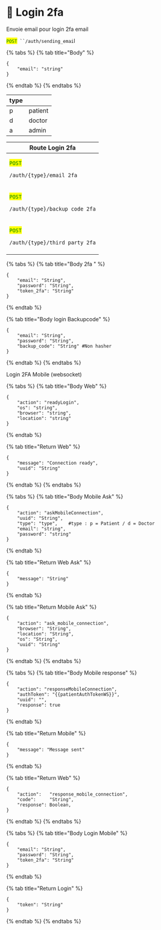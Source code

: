 # 🔐 Login 2fa





Envoie email pour login 2fa email

<mark style="color:green;">`POST`</mark>` ``/auth/sending_emai`l

{% tabs %}
{% tab title="Body" %}
```
{
    "email": "string"
}
```
{% endtab %}
{% endtabs %}

| type |         |
| ---- | ------- |
| p    | patient |
| d    | doctor  |
| a    | admin   |



| Route Login 2fa                                                                                                 |
| --------------------------------------------------------------------------------------------------------------- |
| <p><mark style="color:green;"><code>POST</code></mark> </p><pre><code>/auth/{type}/email_2fa
</code></pre>      |
| <p><mark style="color:green;"><code>POST</code></mark></p><pre><code>/auth/{type}/backup_code_2fa
</code></pre> |
| <p><mark style="color:green;"><code>POST</code></mark></p><pre><code>/auth/{type}/third_party_2fa
</code></pre> |

{% tabs %}
{% tab title="Body 2fa " %}
```
{
	"email": "String",
	"password": "String",
	"token_2fa": "String"
}
```
{% endtab %}

{% tab title="Body login Backupcode" %}
```
{
	"email": "String",
	"password": "String",
	"backup_code": "String" #Non hasher
}
```
{% endtab %}
{% endtabs %}

Login 2FA Mobile (websocket)

{% tabs %}
{% tab title="Body Web" %}
```
{
    "action": "readyLogin",
    "os": "string",
    "browser": "string",
    "location": "string"
}
```
{% endtab %}

{% tab title="Return Web" %}
```
{
    "message": "Connection ready",
    "uuid": "String"
}
```
{% endtab %}
{% endtabs %}

{% tabs %}
{% tab title="Body Mobile Ask" %}
```
{
    "action": "askMobileConnection",
    "uuid": "String",
    "type": "type",    #type : p = Patient / d = Doctor
    "email": "string",
    "password": "string"
}
```
{% endtab %}

{% tab title="Return Web Ask" %}
```
{
    "message": "String"
}
```
{% endtab %}

{% tab title="Return Mobile Ask" %}
```
{
    "action": "ask_mobile_connection",
    "browser": "String",
    "location": "String",
    "os": "String",
    "uuid": "String"
}
```
{% endtab %}
{% endtabs %}

{% tabs %}
{% tab title="Body Mobile response" %}
```
{
    "action": "responseMobileConnection",
    "authToken": "{{patientAuthTokenWS}}",
    "uuid": "",
    "response": true
}
```
{% endtab %}

{% tab title="Return Mobile" %}
```
{
	"message": "Message sent"
}
```
{% endtab %}

{% tab title="Return Web" %}
```
{		
    "action":   "response_mobile_connection",
    "code":     "String",
    "response": Boolean,
}
```
{% endtab %}
{% endtabs %}

{% tabs %}
{% tab title="Body Login Mobile" %}
```
{
    "email": "String",
    "password": "String",
    "token_2fa": "String"
}
```
{% endtab %}

{% tab title="Return Login" %}
```
{
    "token": "String"
}
```
{% endtab %}
{% endtabs %}
